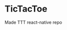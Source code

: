 # TicTacToe
Made TTT react-native repo
<a href="https://sourcerer.io/tusharlock10"><img src="https://img.shields.io/badge/JavaScript-44%20commits-orange.svg" alt=""></a>
